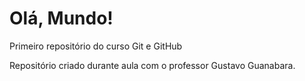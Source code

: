 # Olá, Mundo!
 Primeiro repositório do curso Git e GitHub

Repositório criado durante aula com o professor Gustavo Guanabara.